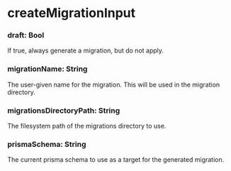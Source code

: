# createMigrationInput
### draft: Bool

If true, always generate a migration, but do not apply.

### migrationName: String

The user-given name for the migration. This will be used in the migration directory.

### migrationsDirectoryPath: String

The filesystem path of the migrations directory to use.

### prismaSchema: String

The current prisma schema to use as a target for the generated migration.


